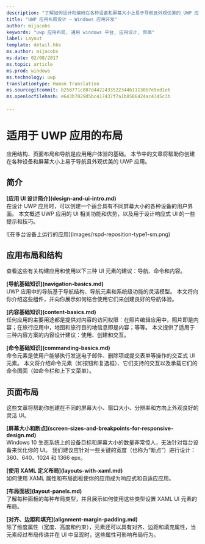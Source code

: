 ```yaml
---
description: "了解如何设计和编码在各种设备和屏幕大小上易于导航且外观优美的 UWP 应用。"
title: "UWP 应用布局设计 – Windows 应用开发"
author: mijacobs
keywords: "uwp 应用布局, 通用 windows 平台, 应用设计, 界面"
label: Layout
template: detail.hbs
ms.author: mijacobs
ms.date: 02/08/2017
ms.topic: article
ms.prod: windows
ms.technology: uwp
translationtype: Human Translation
ms.sourcegitcommit: b258771c887d4422433522344b11130b7e9ed1e6
ms.openlocfilehash: e643b7029d5bc417437f7a1b8586424ac4345c3b

---
```

# <a name="layout-for-uwp-apps"></a>适用于 UWP 应用的布局
<link rel="stylesheet" href="https://az835927.vo.msecnd.net/sites/uwp/Resources/css/custom.css"> 


应用结构、页面布局和导航是应用用户体验的基础。 本节中的文章将帮助你创建在各种设备和屏幕大小上易于导航且外观优美的 UWP 应用。

## <a name="intro"></a>简介

<div class="side-by-side">
<div class="side-by-side-content">
  <div class="side-by-side-content-left">
  <p><b>[应用 UI 设计简介](design-and-ui-intro.md)</b><br />
在设计 UWP 应用时，可以创建一个适合具有不同屏幕大小的各种设备的用户界面。 本文概述 UWP 应用的 UI 相关功能和优势，以及用于设计响应式 UI 的一些提示和技巧。 </p>
  </div>
  <div class="side-by-side-content-right">
    ![在多台设备上运行的应用](images/rspd-reposition-type1-sm.png)
  </div>
</div>
</div>

## <a name="app-layout-and-structure"></a>应用布局和结构
查看这些有关构建应用和使用以下三种 UI 元素的建议：导航、命令和内容。

<div class="side-by-side">
<div class="side-by-side-content">
  <div class="side-by-side-content-left">
<p>
<b>[导航基础知识](navigation-basics.md)</b><br/>
UWP 应用中的导航基于导航结构、导航元素和系统级功能的灵活模型。 本文将向你介绍这些组件，并向你展示如何结合使用它们来创建良好的导航体验。
</p>
<p>
<b>[内容基础知识](content-basics.md)</b><br/>
任何应用的主要用途都是提供对内容的访问权限：在照片编辑应用中，照片即是内容；在旅行应用中，地图和旅行目的地信息即是内容；等等。 本文提供了适用于三种内容方案的内容设计建议：使用、创建和交互。
</p> 
  </div>
  <div class="side-by-side-content-right">
<p><b>[命令基础知识](commanding-basics.md)</b> <br />
命令元素是使用户能够执行发送电子邮件、删除项或提交表单等操作的交互式 UI 元素。 本文将介绍命令元素（如按钮和复选框）、它们支持的交互以及承载它们的命令图面（如命令栏和上下文菜单）。</p>
  </div>
</div>
</div>

## <a name="page-layout"></a>页面布局 
这些文章将帮助你创建在不同的屏幕大小、窗口大小、分辨率和方向上外观良好的灵活 UI。 


<div class="side-by-side">
<div class="side-by-side-content">
  <div class="side-by-side-content-left">
   <p><b>[屏幕大小和断点](screen-sizes-and-breakpoints-for-responsive-design.md)</b><br/>
Windows 10 生态系统上的设备目标和屏幕大小的数量非常惊人，无法针对每台设备来优化你的 UI。 我们建议应针对一些关键的宽度（也称为“断点”）进行设计：360、640、1024 和 1366 epx。</p>
  </div>
  <div class="side-by-side-content-right">
 <p><b>[使用 XAML 定义布局](layouts-with-xaml.md)</b> <br/>
如何使用 XAML 属性和布局面板使你的应用成为响应式和自适应应用。</p>
  </div>
</div>
</div>
<div class="side-by-side">
<div class="side-by-side-content">
  <div class="side-by-side-content-left">
   <p><b>[布局面板](layout-panels.md)</b> <br />
了解每种面板的每种布局类型，并且展示如何使用这些类型设置 XAML UI 元素的布局。</p>
  </div>
  <div class="side-by-side-content-right">
 <p><b>[对齐、边距和填充](alignment-margin-padding.md)</b> <br />
除了维度属性（宽度、高度和约束），元素还可以具有对齐、边距和填充属性，当元素经过布局传递并在 UI 中呈现时，这些属性可影响布局行为。</p> 
  </div>
</div>
</div>





<!--HONumber=Dec16_HO2-->


